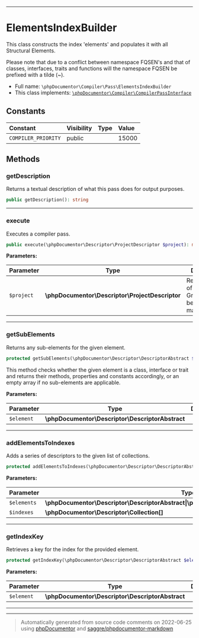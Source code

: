 ***

# ElementsIndexBuilder

This class constructs the index 'elements' and populates it with all Structural Elements.

Please note that due to a conflict between namespace FQSEN's and that of classes, interfaces, traits and functions
will the namespace FQSEN be prefixed with a tilde (~).

* Full name: `\phpDocumentor\Compiler\Pass\ElementsIndexBuilder`
* This class implements:
[`\phpDocumentor\Compiler\CompilerPassInterface`](../CompilerPassInterface.md)


## Constants

| Constant | Visibility | Type | Value |
|:---------|:-----------|:-----|:------|
|`COMPILER_PRIORITY`|public| |15000|


## Methods


### getDescription

Returns a textual description of what this pass does for output purposes.

```php
public getDescription(): string
```











***

### execute

Executes a compiler pass.

```php
public execute(\phpDocumentor\Descriptor\ProjectDescriptor $project): mixed
```








**Parameters:**

| Parameter | Type | Description |
|-----------|------|-------------|
| `$project` | **\phpDocumentor\Descriptor\ProjectDescriptor** | Representation of the Object Graph that can be manipulated. |




***

### getSubElements

Returns any sub-elements for the given element.

```php
protected getSubElements(\phpDocumentor\Descriptor\DescriptorAbstract $element): \phpDocumentor\Descriptor\DescriptorAbstract[]
```

This method checks whether the given element is a class, interface or trait and returns
their methods, properties and constants accordingly, or an empty array if no sub-elements
are applicable.






**Parameters:**

| Parameter | Type | Description |
|-----------|------|-------------|
| `$element` | **\phpDocumentor\Descriptor\DescriptorAbstract** |  |




***

### addElementsToIndexes

Adds a series of descriptors to the given list of collections.

```php
protected addElementsToIndexes(\phpDocumentor\Descriptor\DescriptorAbstract|\phpDocumentor\Descriptor\DescriptorAbstract[] $elements, \phpDocumentor\Descriptor\Collection[] $indexes): void
```








**Parameters:**

| Parameter | Type | Description |
|-----------|------|-------------|
| `$elements` | **\phpDocumentor\Descriptor\DescriptorAbstract&#124;\phpDocumentor\Descriptor\DescriptorAbstract[]** |  |
| `$indexes` | **\phpDocumentor\Descriptor\Collection[]** |  |




***

### getIndexKey

Retrieves a key for the index for the provided element.

```php
protected getIndexKey(\phpDocumentor\Descriptor\DescriptorAbstract $element): string
```








**Parameters:**

| Parameter | Type | Description |
|-----------|------|-------------|
| `$element` | **\phpDocumentor\Descriptor\DescriptorAbstract** |  |




***


***
> Automatically generated from source code comments on 2022-06-25 using [phpDocumentor](http://www.phpdoc.org/) and [saggre/phpdocumentor-markdown](https://github.com/Saggre/phpDocumentor-markdown)

